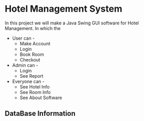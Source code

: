 # Hotel Management System

In this project we will make a Java Swing GUI software for Hotel Management.
In which the 
- User can -
  - Make Account
  - Login
  - Book Room
  - Checkout
- Admin can - 
   - Login
   - See Report
- Everyone can - 
   - See Hotel Info
   - See Room Info
   - See About Software

## DataBase Information
